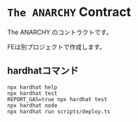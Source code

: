 # `The ANARCHY` Contract

The ANARCHY のコントラクトです。

FEは別プロジェクトで作成します。

## hardhatコマンド

```shell
npx hardhat help
npx hardhat test
REPORT_GAS=true npx hardhat test
npx hardhat node
npx hardhat run scripts/deploy.ts
```
